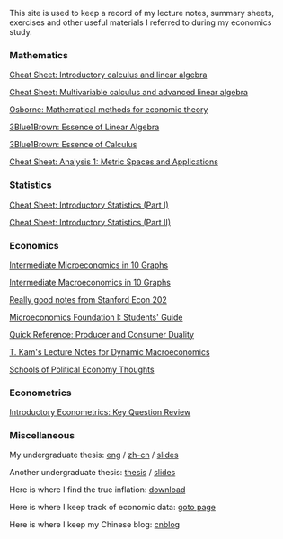 This site is used to keep a record of my lecture notes, summary sheets, exercises and other useful materials I referred to during my economics study.


### Mathematics


[Cheat Sheet: Introductory calculus and linear algebra]()

[Cheat Sheet: Multivariable calculus and advanced linear algebra](ECON8013/ECON8013-SUMMARY/main.pdf)

[Osborne: Mathematical methods for economic theory](https://mjo.osborne.economics.utoronto.ca/index.php/tutorial/index/1/toc)

[3Blue1Brown: Essence of Linear Algebra](https://www.youtube.com/playlist?list=PLZHQObOWTQDPD3MizzM2xVFitgF8hE_ab)

[3Blue1Brown: Essence of Calculus](https://www.youtube.com/playlist?list=PLZHQObOWTQDMsr9K-rj53DwVRMYO3t5Yr)

[Cheat Sheet: Analysis 1: Metric Spaces and Applications](MATH6110/MATH6110-SUMMARY/main.pdf)

### Statistics


[Cheat Sheet: Introductory Statistics (Part I)](STAT7055/STAT7055-CHEATSHEET-PART-I/main.pdf)

[Cheat Sheet: Introductory Statistics (Part II)](STAT7055/STAT7055-CHEATSHEET-PART-II/main.pdf)


### Economics


[Intermediate Microeconomics in 10 Graphs]()

[Intermediate Macroeconomics in 10 Graphs]()

[Really good notes from Stanford Econ 202](https://web.stanford.edu/~jdlevin/Econ%20202/)

[Microeconomics Foundation I: Students' Guide](https://sites.google.com/a/stanford.edu/microfoundations1/home/chapters)

[Quick Reference: Producer and Consumer Duality](ECON8011/Producer-Consumer-Duality/main.pdf)

[T. Kam's Lecture Notes for Dynamic Macroeconomics](https://phantomachine.github.io/econ8022/index.html)

[Schools of Political Economy Thoughts](http://www.hetwebsite.net/het/thought.htm)



### Econometrics

[Introductory Econometrics: Key Question Review](EMET8005/EMET8005-KEY-QUESTION-REVIEW/main.pdf)


### Miscellaneous



My undergraduate thesis: [eng](UNDERGRAD/eng_thesis.pdf) / [zh-cn](UNDERGRAD/chn_thesis_v2.3.pdf) / [slides](UNDERGRAD/slides.pdf)

Another undergraduate thesis: [thesis](EMET8002/thesis/main.pdf) / [slides](EMET8002/thesis/slides.pdf)

Here is where I find the true inflation: [download](http://infographics.economist.com/2018/databank/BMFile2000toJan2018.xls)

Here is where I keep track of economic data: [goto page](https://tradingeconomics.com/)

Here is where I keep my Chinese blog: [cnblog](https://zmze.github.io/blog/)
